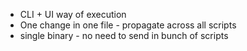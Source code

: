 - CLI + UI way of execution
- One change in one file - propagate across all scripts
- single binary - no need to send in bunch of scripts
